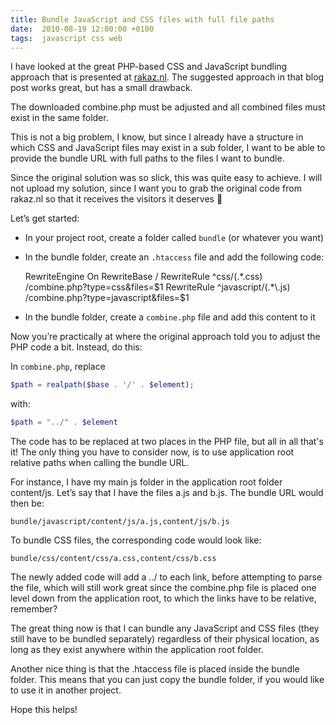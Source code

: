 ```yaml
---
title: Bundle JavaScript and CSS files with full file paths
date:  2010-08-19 12:00:00 +0100
tags:  javascript css web
---
```


I have looked at the great PHP-based CSS and JavaScript bundling approach that is
presented at [rakaz.nl](http://rakaz.nl/2006/12/make-your-pages-load-faster-by-combining-and-compressing-javascript-and-css-files.html).
The suggested approach in that blog post works great, but has a small drawback.

The downloaded combine.php must be adjusted and all combined files must exist in
the same folder.

This is not a big problem, I know, but since I already have a structure in which
CSS and JavaScript files may exist in a sub folder, I want to be able to provide
the bundle URL with full paths to the files I want to bundle.

Since the original solution was so slick, this was quite easy to achieve. I will
not upload my solution, since I want you to grab the original code from rakaz.nl
so that it receives the visitors it deserves 🙂

Let’s get started:

- In your project root, create a folder called `bundle` (or whatever you want)
- In the bundle folder, create an `.htaccess` file and add the following code:

	RewriteEngine On
    RewriteBase /
    RewriteRule ^css/(.*\.css) /combine.php?type=css&files=$1
    RewriteRule ^javascript/(.*\.js) /combine.php?type=javascript&files=$1

- In the bundle folder, create a `combine.php` file and add this content to it

Now you’re practically at where the original approach told you to adjust the PHP
code a bit. Instead, do this:

In `combine.php`, replace

```php
$path = realpath($base . '/' . $element);
```

with:

```php
$path = "../" . $element
```

The code has to be replaced at two places in the PHP file, but all in all that's
it! The only thing you have to consider now, is to use application root relative
paths when calling the bundle URL.

For instance, I have my main js folder in the application root folder content/js.
Let’s say that I have the files a.js and b.js. The bundle URL would then be:

```
bundle/javascript/content/js/a.js,content/js/b.js
```

To bundle CSS files, the corresponding code would look like:

```
bundle/css/content/css/a.css,content/css/b.css
```

The newly added code will add a ../ to each link, before attempting to parse the
file, which will still work great since the combine.php file is placed one level
down from the application root, to which the links have to be relative, remember?

The great thing now is that I can bundle any JavaScript and CSS files (they still
have to be bundled separately) regardless of their physical location, as long as
they exist anywhere within the application root folder.

Another nice thing is that the .htaccess file is placed inside the bundle folder.
This means that you can just copy the bundle folder, if you would like to use it
in another project.

Hope this helps!